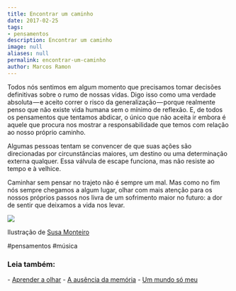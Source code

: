 ```yaml
---
title: Encontrar um caminho
date: 2017-02-25
tags:
- pensamentos
description: Encontrar um caminho
image: null
aliases: null
permalink: encontrar-um-caminho
author: Marcos Ramon
---
```

Todos nós sentimos em algum momento que precisamos tomar decisões definitivas sobre o rumo de nossas vidas. Digo isso como uma verdade absoluta — e aceito correr o risco da generalização — porque realmente penso que não existe vida humana sem o mínimo de reflexão. E, de todos os pensamentos que tentamos abdicar, o único que não aceita ir embora é aquele que procura nos mostrar a responsabilidade que temos com relação ao nosso próprio caminho.

Algumas pessoas tentam se convencer de que suas ações são direcionadas por circunstâncias maiores, um destino ou uma determinação externa qualquer. Essa válvula de escape funciona, mas não resiste ao tempo e à velhice.

Caminhar sem pensar no trajeto não é sempre um mal. Mas como no fim nós sempre chegamos a algum lugar, olhar com mais atenção para os nossos próprios passos nos livra de um sofrimento maior no futuro: a dor de sentir que deixamos a vida nos levar.

<img src="/assets/img/encontrar-um caminho-medium.jpeg">

Ilustração de [Susa Monteiro](http://susamonteiro.tumblr.com/)


#pensamentos #música

<h3>Leia também:</h3>
- <a href="/aprender-a-olhar">Aprender a olhar</a>
- <a href="/a-ausencia-da-memoria">A ausência da memória</a>
- <a href="/um-mundo-so-meu">Um mundo só meu</a>
